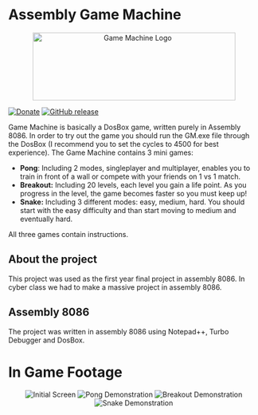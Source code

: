 # Assembly Game Machine
<p align="center">
 <img src="https://i.imgur.com/rKbAzs5.png" alt="Game Machine Logo" Height="136" Width="407"/>
</p>

[![Donate](https://img.shields.io/badge/Donate-PayPal-green.svg)](https://paypal.me/organic5?locale.x=en_US)
[![GitHub release](https://github.com/Gangana3/Game-Machine-ASM/releases)](https://github.com/Gangana3/Game-Machine-ASM/releases)

Game Machine is basically a DosBox game, written purely in Assembly 8086. In order to try out the game you should run the GM.exe file
through the DosBox (I recommend you to set the cycles to 4500 for best experience). The Game Machine contains 3 mini games:

- **Pong**: Including 2 modes, singleplayer and multiplayer, enables you to train in front of a wall or compete
with your friends on 1 vs 1 match.
- **Breakout:** Including 20 levels, each level you gain a life point. As you progress in the level, the game becomes faster so you must keep up!
- **Snake:** Including 3 different modes: easy, medium, hard. You should start with the easy difficulty and than start moving to medium and eventually hard.

All three games contain instructions.

## About the project
This project was used as the first year final project in assembly 8086. In cyber class we had to make a massive project
in assembly 8086.

## Assembly 8086
The project was written in assembly 8086 using Notepad++, Turbo Debugger and DosBox.

# In Game Footage
<p align="center">
<img src="https://i.imgur.com/F2BIlWn.png" alt="Initial Screen" />
 
<img src="https://i.imgur.com/IXjuA0D.gif" alt="Pong Demonstration" />
 
<img src="https://i.imgur.com/da6qlTI.gif" alt="Breakout Demonstration" />

<img src="https://i.imgur.com/lCIohSo.gif" alt="Snake Demonstration" />
</p>


